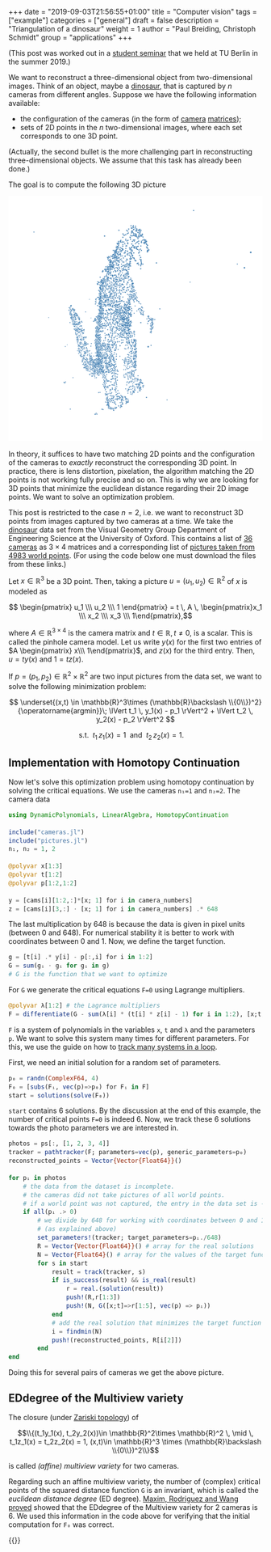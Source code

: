 +++
date = "2019-09-03T21:56:55+01:00"
title = "Computer vision"
tags = ["example"]
categories = ["general"]
draft = false
description = "Triangulation of a dinosaur"
weight = 1
author = "Paul Breiding, Christoph Schmidt"
group = "applications"
+++

(This post was worked out in a [student seminar](https://www.math.tu-berlin.de/fachgebiete_ag_diskalg/fachgebiet_algorithmische_algebra/v_menue/veranstaltungen/2019ss/software_seminar_numerical_nonlinear_algebra/) that we held at TU Berlin in the summer 2019.)


We want to reconstruct a three-dimensional object from two-dimensional images. Think of an object, maybe a [dinosaur], that is captured by $n$ cameras from different angles. Suppose we have the following information available:

- the configuration of the cameras (in the form of [camera][pinhole camera model] [matrices][camera matrix]);
- sets of 2D points in the $n$ two-dimensional images, where each set corresponds to one 3D point.

(Actually, the second bullet is the more challenging part in reconstructing three-dimensional objects. We assume that this task has already been done.)

The goal is to compute the following 3D picture

<p style="text-align:center;"><img src="/images/dino.png" width="700px"/></p>

In theory, it suffices to have two matching 2D points and the configuration of the cameras to *exactly* reconstruct the corresponding 3D point. In practice, there is lens distortion, pixelation, the algorithm matching the 2D points is not working fully precise and so on. This is why we are looking for 3D points that minimize the euclidean distance regarding their 2D image points. We want to solve an optimization problem.

This post is restricted to the case $n=2$, i.e. we want to reconstruct 3D points from images captured by two cameras at a time. We take the [dinosaur] data set from the Visual Geometry Group
Department of Engineering Science at the University of Oxford. This contains a list of [36 cameras](https://gist.github.com/PBrdng/46436855f3755c5a959a7c5d6ba7e32b#file-cameras-jl) as $3\times 4$ matrices and a corresponding list of [pictures taken from 4983 world points](https://gist.github.com/PBrdng/46436855f3755c5a959a7c5d6ba7e32b#file-pictures-jl). (For using the code below one must download the files from these links.)

Let $x\in\mathbb{R}^3$ be a 3D point. Then, taking a picture $u=(u_1,u_2)\in\mathbb{R}^2$ of $x$ is modeled as

$$ \begin{pmatrix} u_1 \\\ u_2 \\\ 1 \end{pmatrix} = t \, A \, \begin{pmatrix}x_1 \\\ x_2 \\\ x_3  \\\ 1\end{pmatrix},$$

where $A\in \mathbb{R}^{3\times 4}$ is the camera matrix and $t \in \mathbb{R}, t \neq 0$, is a scalar. This is called the pinhole camera model. Let us write $y(x)$ for the first two entries of  $A \begin{pmatrix} x\\\ 1\end{pmatrix}$, and $z(x)$ for the third entry. Then, $u=t y(x)$ and $1 = t z(x)$.

If $p = (p_1, p_2) \in\mathbb{R}^2\times \mathbb{R}^2$ are two input pictures from the data set, we want to solve the following minimization problem:

$$
\underset{(x,t) \in \mathbb{R}^3\times (\mathbb{R}\backslash \\{0\\})^2}{\operatorname{argmin}}\; \lVert t_1 \, y_1(x) - p_1 \rVert^2 + \lVert  t_2 \,  y_2(x) - p_2 \rVert^2
$$

$$
\text{s.t. }\; t_1 \, z_1(x) = 1 \;\text{ and } \;t_2 \, z_2(x)=1.\quad $$

## Implementation with Homotopy Continuation

Now let's solve this optimization problem using homotopy continuation by solving the critical equations. We use the cameras `n₁=1` and `n₂=2`. The camera data

```julia
using DynamicPolynomials, LinearAlgebra, HomotopyContinuation

include("cameras.jl")
include("pictures.jl")
n₁, n₂ = 1, 2

@polyvar x[1:3]
@polyvar t[1:2]
@polyvar p[1:2,1:2]

y = [cams[i][1:2,:]*[x; 1] for i in camera_numbers]
z = [cams[i][3,:] ⋅ [x; 1] for i in camera_numbers] .* 648
```

The last multiplication by 648 is because the data is given in pixel units (between 0 and 648). For numerical stability it is better to work with coordinates between 0 and 1. Now, we define the target function.

```julia
g = [t[i] .* y[i] - p[:,i] for i in 1:2]
G = sum(gᵢ ⋅ gᵢ for gᵢ in g)
# G is the function that we want to optimize
```

For `G` we generate the critical equations `F=0` using Lagrange multipliers.

```julia
@polyvar λ[1:2] # the Lagrance multipliers
F = differentiate(G - sum(λ[i] * (t[i] * z[i] - 1) for i in 1:2), [x;t;λ])
```

`F` is a system of polynomials in the variables `x`, `t` and `λ` and the parameters `p`. We want to solve this system many times for different parameters. For this, we use the guide on how to [track many systems in a loop](guides/many-systems).

First, we need an initial solution for a random set of parameters.
```julia
p₀ = randn(ComplexF64, 4)
F₀ = [subs(Fᵢ, vec(p)=>p₀) for Fᵢ in F]
start = solutions(solve(F₀))
```

`start` contains 6 solutions. By the discussion at the end of this example, the number of critical points `F=0` is indeed 6. Now, we track these 6 solutions towards the photo parameters we are interested in.

```julia
photos = ps[:, [1, 2, 3, 4]]
tracker = pathtracker(F; parameters=vec(p), generic_parameters=p₀)
reconstructed_points = Vector{Vector{Float64}}()

for pᵢ in photos
	# the data from the dataset is incomplete.
	# the cameras did not take pictures of all world points.
	# if a world point was not captured, the entry in the data set is -1.
	if all(pᵢ .> 0)
		# we divide by 648 for working with coordinates between 0 and 1
		# (as explained above)
		set_parameters!(tracker; target_parameters=pᵢ./648)
		R = Vector{Vector{Float64}}() # array for the real solutions
		N = Vector{Float64}() # array for the values of the target function G
		for s in start
			result = track(tracker, s)
			if is_success(result) && is_real(result)
				r = real.(solution(result))
				push!(R,r[1:3])
				push!(N, G([x;t]=>r[1:5], vec(p) => pᵢ))
			end
			# add the real solution that minimizes the target function
			i = findmin(N)
			push!(reconstructed_points, R[i[2]])
		end
end

```

Doing this for several pairs of cameras we get the above picture.



## EDdegree of the Multiview variety

The closure (under [Zariski topology]) of

$$\\{(t_1y_1(x), t_2y_2(x))\in \mathbb{R}^2\times \mathbb{R}^2  \, \mid \, t_1z_1(x) = t_2z_2(x) = 1,  (x,t)\in \mathbb{R}^3 \times (\mathbb{R}\backslash \\{0\\})^2\\}$$

is called *(affine) multiview variety* for two cameras.

Regarding such an affine multiview variety, the number of (complex) critical points of the squared distance function `G` is an invariant, which is called the *euclidean distance degree* (ED degree). [Maxim, Rodriguez and Wang proved][ED degree paper] showed that the EDdegree of the Multiview variety for 2 cameras is 6. We used this information in the code above for verifying that the initial computation for `F₀` was correct.


{{<bibtex >}}



[dinosaur]: <https://www.robots.ox.ac.uk/~vgg/data/data-mview.html>
[pinhole camera model]: <https://en.wikipedia.org/wiki/Pinhole_camera_model>
[camera matrix]: <https://en.wikipedia.org/wiki/Camera_matrix>
[monodromy]: <https://www.juliahomotopycontinuation.org/guides/monodromy/>
[PathTracker]: <https://www.juliahomotopycontinuation.org/guides/many-systems/>
[Zariski topology]: <https://en.wikipedia.org/wiki/Zariski_topology>
[ED degree paper]: <https://arxiv.org/abs/1812.05648>
